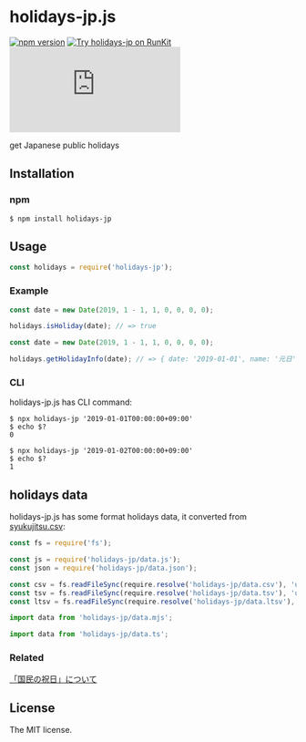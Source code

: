 # holidays-jp.js

[![npm version](https://badge.fury.io/js/holidays-jp.svg)](https://badge.fury.io/js/holidays-jp)
[![Try holidays-jp on RunKit](https://badge.runkitcdn.com/holidays-jp.svg)](https://npm.runkit.com/holidays-jp)
[![renovate](https://badges.renovateapi.com/github/sasaplus1/holidays-jp.js)](https://renovatebot.com)

get Japanese public holidays

## Installation

### npm

```console
$ npm install holidays-jp
```

## Usage

```js
const holidays = require('holidays-jp');
```

### Example

```js
const date = new Date(2019, 1 - 1, 1, 0, 0, 0, 0);

holidays.isHoliday(date); // => true
```

```js
const date = new Date(2019, 1 - 1, 1, 0, 0, 0, 0);

holidays.getHolidayInfo(date); // => { date: '2019-01-01', name: '元日', ... }
```

### CLI

holidays-jp.js has CLI command:

```console
$ npx holidays-jp '2019-01-01T00:00:00+09:00'
$ echo $?
0
```

```console
$ npx holidays-jp '2019-01-02T00:00:00+09:00'
$ echo $?
1
```

## holidays data

holidays-jp.js has some format holidays data, it converted from [syukujitsu.csv](https://www8.cao.go.jp/chosei/shukujitsu/syukujitsu.csv):

```js
const fs = require('fs');

const js = require('holidays-jp/data.js');
const json = require('holidays-jp/data.json');

const csv = fs.readFileSync(require.resolve('holidays-jp/data.csv'), 'utf8');
const tsv = fs.readFileSync(require.resolve('holidays-jp/data.tsv'), 'utf8');
const ltsv = fs.readFileSync(require.resolve('holidays-jp/data.ltsv'), 'utf8');
```

```js
import data from 'holidays-jp/data.mjs';
```

```ts
import data from 'holidays-jp/data.ts';
```

### Related

[「国民の祝日」について](https://www8.cao.go.jp/chosei/shukujitsu/gaiyou.html)

## License

The MIT license.

